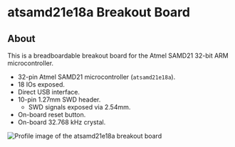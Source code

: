 # atsamd21e18a Breakout Board

## About

This is a breadboardable breakout board for the Atmel SAMD21 32-bit ARM microcontroller.

* 32-pin Atmel SAMD21 microcontroller (`atsamd21e18a`).
* 18 IOs exposed.
* Direct USB interface.
* 10-pin 1.27mm SWD header.
  * SWD signals exposed via 2.54mm.
* On-board reset button.
* On-board 32.768 kHz crystal.

![Profile image of the atsamd21e18a breakout board](https://raw.githubusercontent.com/jkiv/kicad-breakouts/main/boards/atsamd21e18a/images/atsamd21e18a_profile.png)
